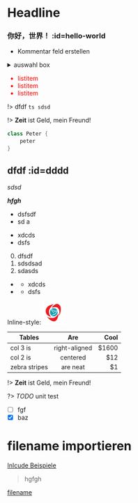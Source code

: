 # Headline

### 你好，世界！ :id=hello-world


- Kommentar feld erstellen 

<details>
<summary>auswahl box</summary>

- Abc
- Abc

</details>

<div style='color: red'>

- listitem
- listitem
- listitem

</div>
  
!> dfdf ```ts sdsd ```

!> **Zeit** ist Geld, mein Freund!

```java
class Peter {
	peter
}

```
## dfdf :id=dddd
*sdsd*

***hfgh***
- dsfsdf
- sd a

* xdcds
* dsfs

0. dfsdf
0. sdsdsad
0. sdasds

- - xdcds
- - dsfs

Inline-style: 
![alt text](../_media/Oikya_Front_Logo_smal.png ':size=60x60')





| Tables        | Are           | Cool  |
| ------------- |:-------------:| -----:|
| col 3 is      | right-aligned | $1600 |
| col 2 is      | centered      |   $12 |
| zebra stripes | are neat      |    $1 |

!> **Zeit** ist Geld, mein Freund!

?> _TODO_ unit test

- [ ] fgf
- [x] baz

# filename importieren 

[Inlcude Beispiele](https://docsify.js.org/#/embed-files?id=embedded-file-type ':disable')

> hgfgh

<script>
 const sss ={
	 ssdsd:'sdsd'

	
}
console.log (sss)
</script>
[filename](../home.md ':include :type=md')